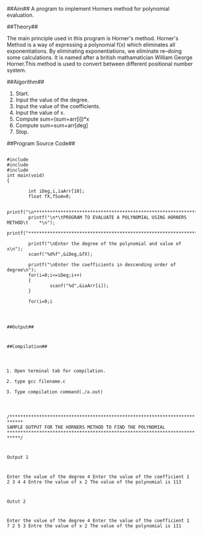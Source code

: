 ##Aim##
A program to implement Horners method for polynomial evaluation.

##Theory##

The main principle used in this program is Horner's method. Horner's Method is a way of expressing a polynomial f(x) which eliminates all exponentiations.  By eliminating exponentiations, we eliminate re–doing some calculations. It is named after a british mathamatician William George Horner.This method is used to convert between different positional number system.

##Algorithm##

1. Start.
2. Input the value of the degree.
3. Input the value of the coefficients.
4. Input the value of x.
5. Compute sum=(sum+arr[i])*x
6. Compute sum=sum+arr[deg]
7. Stop.

##Program Source Code##
<pre><code>
#include<stdio.h>
#include<stdlib.h>
#include<math.h>
int main(void)
{

        int iDeg,i,iaArr[10];
        float fX,fSum=0;

        printf("\n*********************************************************************");
        printf("\n*\tPROGRAM TO EVALUATE A POLYNOMIAL USING HORNERS METHOD\t    *\n");
        printf("*********************************************************************");

        printf("\nEnter the degree of the polynomial and value of x\n");
        scanf("%d%f",&iDeg,&fX);

        printf("\nEnter the coefficients in descending order of degree\n");
        for(i=0;i<=iDeg;i++)
        {
                scanf("%d",&iaArr[i]);
        }

        for(i=0;i<iDeg;i++)
        {
		fSum=(fSum+iaArr[i])*fX;
        }

        fSum = fSum + iaArr[iDeg];

        printf("\nValue of polynomial after evaluation=%g\n",fSum);

        return 0;
}
</code></pre>

##Output##

##Compilation##
1. Open terminal tab for compilation.
2. type gcc filename.c
3. Type compilation command(./a.out)

/***************************************************************************
       SAMPLE OUTPUT FOR THE HORNERS METHOD TO FIND THE POLYNOMIAL
***************************************************************************/

Output 1

Enter the value of the degree
4
Enter the value of the coefficient
1 2 3 4 4
Entre the value of x
2
The value of the polynomial is 113

Outut 2

Enter the value of the degree
4
Enter the value of the coefficient
1 7 2 5 3 
Entre the value of x
2
The value of the polynomial is 111
